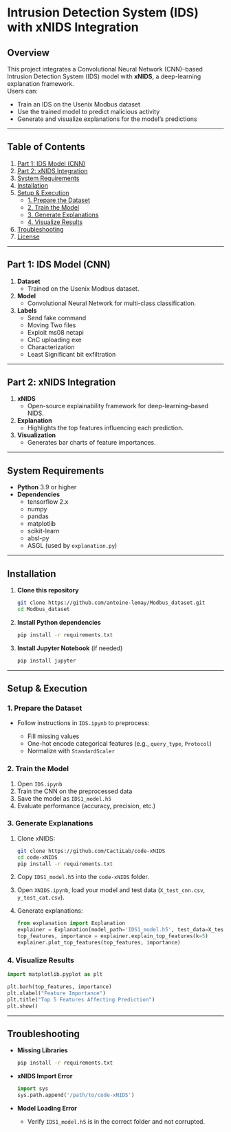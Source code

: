 # Intrusion Detection System (IDS) with xNIDS Integration

## Overview
This project integrates a Convolutional Neural Network (CNN)–based Intrusion Detection System (IDS) model with **xNIDS**, a deep-learning explanation framework.  
Users can:

- Train an IDS on the Usenix Modbus dataset  
- Use the trained model to predict malicious activity  
- Generate and visualize explanations for the model’s predictions  

---

## Table of Contents
1. [Part 1: IDS Model (CNN)](#part-1-ids-model-cnn)  
2. [Part 2: xNIDS Integration](#part-2-xnids-integration)  
3. [System Requirements](#system-requirements)  
4. [Installation](#installation)  
5. [Setup & Execution](#setup--execution)  
   - [1. Prepare the Dataset](#1-prepare-the-dataset)  
   - [2. Train the Model](#2-train-the-model)  
   - [3. Generate Explanations](#3-generate-explanations)  
   - [4. Visualize Results](#4-visualize-results)  
6. [Troubleshooting](#troubleshooting)  
7. [License](#license)  

---

## Part 1: IDS Model (CNN)
1. **Dataset**  
   - Trained on the Usenix Modbus dataset.  
2. **Model**  
   - Convolutional Neural Network for multi-class classification.  
3. **Labels**  
   - Send fake command  
   - Moving Two files  
   - Exploit ms08 netapi  
   - CnC uploading exe  
   - Characterization  
   - Least Significant bit exfiltration  

---

## Part 2: xNIDS Integration
1. **xNIDS**  
   - Open-source explainability framework for deep-learning–based NIDS.  
2. **Explanation**  
   - Highlights the top features influencing each prediction.  
3. **Visualization**  
   - Generates bar charts of feature importances.  

---

## System Requirements
- **Python** 3.9 or higher  
- **Dependencies**  
  - tensorflow 2.x  
  - numpy  
  - pandas  
  - matplotlib  
  - scikit-learn  
  - absl-py  
  - ASGL (used by `explanation.py`)  

---

## Installation
1. **Clone this repository**  
   ```bash
   git clone https://github.com/antoine-lemay/Modbus_dataset.git
   cd Modbus_dataset

2. **Install Python dependencies**

   ```bash
   pip install -r requirements.txt
   ```
3. **Install Jupyter Notebook** (if needed)

   ```bash
   pip install jupyter
   ```

---

## Setup & Execution

### 1. Prepare the Dataset

* Follow instructions in `IDS.ipynb` to preprocess:

  * Fill missing values
  * One-hot encode categorical features (e.g., `query_type`, `Protocol`)
  * Normalize with `StandardScaler`

### 2. Train the Model

1. Open `IDS.ipynb`
2. Train the CNN on the preprocessed data
3. Save the model as `IDS1_model.h5`
4. Evaluate performance (accuracy, precision, etc.)

### 3. Generate Explanations

1. Clone xNIDS:

   ```bash
   git clone https://github.com/CactiLab/code-xNIDS
   cd code-xNIDS
   pip install -r requirements.txt
   ```
2. Copy `IDS1_model.h5` into the `code-xNIDS` folder.
3. Open `XNIDS.ipynb`, load your model and test data (`X_test_cnn.csv`, `y_test_cat.csv`).
4. Generate explanations:

   ```python
   from explanation import Explanation
   explainer = Explanation(model_path='IDS1_model.h5', test_data=X_test_cnn, test_labels=y_test_cat)
   top_features, importance = explainer.explain_top_features(k=5)
   explainer.plot_top_features(top_features, importance)
   ```

### 4. Visualize Results

```python
import matplotlib.pyplot as plt

plt.barh(top_features, importance)
plt.xlabel("Feature Importance")
plt.title("Top 5 Features Affecting Prediction")
plt.show()
```

---

## Troubleshooting

* **Missing Libraries**

  ```bash
  pip install -r requirements.txt
  ```
* **xNIDS Import Error**

  ```python
  import sys
  sys.path.append('/path/to/code-xNIDS')
  ```
* **Model Loading Error**

  * Verify `IDS1_model.h5` is in the correct folder and not corrupted.
